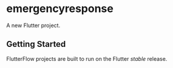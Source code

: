 # emergencyresponse

A new Flutter project.

## Getting Started

FlutterFlow projects are built to run on the Flutter _stable_ release.
